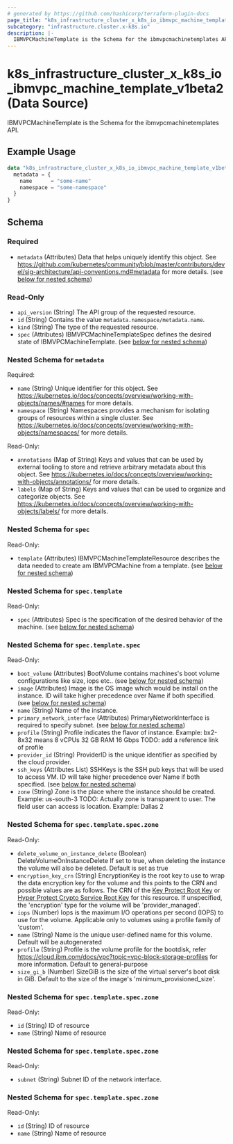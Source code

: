 ```yaml
---
# generated by https://github.com/hashicorp/terraform-plugin-docs
page_title: "k8s_infrastructure_cluster_x_k8s_io_ibmvpc_machine_template_v1beta2 Data Source - terraform-provider-k8s"
subcategory: "infrastructure.cluster.x-k8s.io"
description: |-
  IBMVPCMachineTemplate is the Schema for the ibmvpcmachinetemplates API.
---
```


# k8s_infrastructure_cluster_x_k8s_io_ibmvpc_machine_template_v1beta2 (Data Source)

IBMVPCMachineTemplate is the Schema for the ibmvpcmachinetemplates API.

## Example Usage

```terraform
data "k8s_infrastructure_cluster_x_k8s_io_ibmvpc_machine_template_v1beta2" "example" {
  metadata = {
    name      = "some-name"
    namespace = "some-namespace"
  }
}
```

<!-- schema generated by tfplugindocs -->
## Schema

### Required

- `metadata` (Attributes) Data that helps uniquely identify this object. See https://github.com/kubernetes/community/blob/master/contributors/devel/sig-architecture/api-conventions.md#metadata for more details. (see [below for nested schema](#nestedatt--metadata))

### Read-Only

- `api_version` (String) The API group of the requested resource.
- `id` (String) Contains the value `metadata.namespace/metadata.name`.
- `kind` (String) The type of the requested resource.
- `spec` (Attributes) IBMVPCMachineTemplateSpec defines the desired state of IBMVPCMachineTemplate. (see [below for nested schema](#nestedatt--spec))

<a id="nestedatt--metadata"></a>
### Nested Schema for `metadata`

Required:

- `name` (String) Unique identifier for this object. See https://kubernetes.io/docs/concepts/overview/working-with-objects/names/#names for more details.
- `namespace` (String) Namespaces provides a mechanism for isolating groups of resources within a single cluster. See https://kubernetes.io/docs/concepts/overview/working-with-objects/namespaces/ for more details.

Read-Only:

- `annotations` (Map of String) Keys and values that can be used by external tooling to store and retrieve arbitrary metadata about this object. See https://kubernetes.io/docs/concepts/overview/working-with-objects/annotations/ for more details.
- `labels` (Map of String) Keys and values that can be used to organize and categorize objects. See https://kubernetes.io/docs/concepts/overview/working-with-objects/labels/ for more details.


<a id="nestedatt--spec"></a>
### Nested Schema for `spec`

Read-Only:

- `template` (Attributes) IBMVPCMachineTemplateResource describes the data needed to create am IBMVPCMachine from a template. (see [below for nested schema](#nestedatt--spec--template))

<a id="nestedatt--spec--template"></a>
### Nested Schema for `spec.template`

Read-Only:

- `spec` (Attributes) Spec is the specification of the desired behavior of the machine. (see [below for nested schema](#nestedatt--spec--template--spec))

<a id="nestedatt--spec--template--spec"></a>
### Nested Schema for `spec.template.spec`

Read-Only:

- `boot_volume` (Attributes) BootVolume contains machines's boot volume configurations like size, iops etc.. (see [below for nested schema](#nestedatt--spec--template--spec--boot_volume))
- `image` (Attributes) Image is the OS image which would be install on the instance. ID will take higher precedence over Name if both specified. (see [below for nested schema](#nestedatt--spec--template--spec--image))
- `name` (String) Name of the instance.
- `primary_network_interface` (Attributes) PrimaryNetworkInterface is required to specify subnet. (see [below for nested schema](#nestedatt--spec--template--spec--primary_network_interface))
- `profile` (String) Profile indicates the flavor of instance. Example: bx2-8x32	means 8 vCPUs	32 GB RAM	16 Gbps TODO: add a reference link of profile
- `provider_id` (String) ProviderID is the unique identifier as specified by the cloud provider.
- `ssh_keys` (Attributes List) SSHKeys is the SSH pub keys that will be used to access VM. ID will take higher precedence over Name if both specified. (see [below for nested schema](#nestedatt--spec--template--spec--ssh_keys))
- `zone` (String) Zone is the place where the instance should be created. Example: us-south-3 TODO: Actually zone is transparent to user. The field user can access is location. Example: Dallas 2

<a id="nestedatt--spec--template--spec--boot_volume"></a>
### Nested Schema for `spec.template.spec.zone`

Read-Only:

- `delete_volume_on_instance_delete` (Boolean) DeleteVolumeOnInstanceDelete If set to true, when deleting the instance the volume will also be deleted. Default is set as true
- `encryption_key_crn` (String) EncryptionKey is the root key to use to wrap the data encryption key for the volume and this points to the CRN and possible values are as follows. The CRN of the [Key Protect Root Key](https://cloud.ibm.com/docs/key-protect?topic=key-protect-getting-started-tutorial) or [Hyper Protect Crypto Service Root Key](https://cloud.ibm.com/docs/hs-crypto?topic=hs-crypto-get-started) for this resource. If unspecified, the 'encryption' type for the volume will be 'provider_managed'.
- `iops` (Number) Iops is the maximum I/O operations per second (IOPS) to use for the volume. Applicable only to volumes using a profile family of 'custom'.
- `name` (String) Name is the unique user-defined name for this volume. Default will be autogenerated
- `profile` (String) Profile is the volume profile for the bootdisk, refer https://cloud.ibm.com/docs/vpc?topic=vpc-block-storage-profiles for more information. Default to general-purpose
- `size_gi_b` (Number) SizeGiB is the size of the virtual server's boot disk in GiB. Default to the size of the image's 'minimum_provisioned_size'.


<a id="nestedatt--spec--template--spec--image"></a>
### Nested Schema for `spec.template.spec.zone`

Read-Only:

- `id` (String) ID of resource
- `name` (String) Name of resource


<a id="nestedatt--spec--template--spec--primary_network_interface"></a>
### Nested Schema for `spec.template.spec.zone`

Read-Only:

- `subnet` (String) Subnet ID of the network interface.


<a id="nestedatt--spec--template--spec--ssh_keys"></a>
### Nested Schema for `spec.template.spec.zone`

Read-Only:

- `id` (String) ID of resource
- `name` (String) Name of resource
